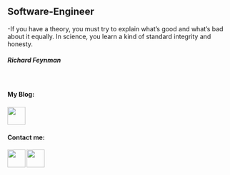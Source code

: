## Software-Engineer

-If you have a theory, you must try to explain what’s good and what’s bad about it equally. In science, you learn a kind of standard integrity and honesty.<h5>Richard Feynman</h5>
<br/>
 <h4>My Blog:<h4>
<a href="https://dev.to/ki3ani"><img src="https://www.vectorlogo.zone/logos/devto/devto-icon.svg" width="40" height="40" /></a>
<br/>
<h4>Contact me:<h4/>
<a href="https://twitter.com/ki3ani"><img src="https://www.vectorlogo.zone/logos/twitter/twitter-icon.svg" width="40" height="40"/></a>
<a href="https://www.linkedin.com/in/kenneth-mungai-129301157/"><img src="https://www.vectorlogo.zone/logos/linkedin/linkedin-icon.svg" width="40" height="40"/></a>


